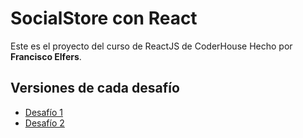 # SocialStore con React
Este es el proyecto del curso de ReactJS de CoderHouse
Hecho por **Francisco Elfers**.

## Versiones de cada desafío
* [Desafío 1](https://github.com/FranElfers/socialstore-elfers/tree/1f9ca9a676099211d48a91449ebfe408cc980f28)
* [Desafío 2](https://github.com/FranElfers/socialstore-elfers/tree/d7c07f528cd4dcd6bb1d99bccdc5bf8a190f79d4)
